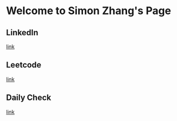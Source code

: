 # Welcome to Simon Zhang's Page

## LinkedIn
[link](https://www.linkedin.com/in/simonzhangucla/)

## Leetcode 
[link](https://simonzhang0428.github.io/leetcode/)

## Daily Check
[link](https://github.com/simonzhang0428/leetcode/blob/main/DailyCheck.pdf)
